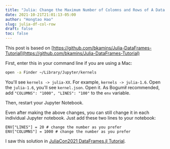 ```yaml
---
title: "Julia: Change the Maximum Number of Colomns and Rows of A Data Frame Shown in Jupyter Notebooks"
date: 2021-10-21T21:01:13-05:00
author: "Hongtao Hao"
slug: julia-df-col-row
draft: false
toc: false
---
```

This post is based on [https://github.com/bkamins/Julia-DataFrames-Tutorial](https://github.com/bkamins/Julia-DataFrames-Tutorial)

First, enter this in your command line if you are using a Mac:

```bash
open -a Finder ~/Library/Jupyter/kernels
```

You'll see `kernels -> julia-XX`. For example, `kernels -> julia-1.6`. Open the `julia-1.6`, you'll see `kernel.json`. Open it. As Bogumił recommended, add `"COLUMNS": "1000", "LINES": "100"` to the `env` variable. 

Then, restart your Jupyter Notebook.

Even after making the above changes, you can still change it in each individual Jupyter notebook. Just add these two lines to your notebook:

```
ENV["LINES"] = 20 # change the number as you prefer
ENV["COLUMNS"] = 1000 # change the number as you prefer
```

I saw this solution in [JuliaCon2021 DataFrames.jl Tutorial](https://github.com/bkamins/JuliaCon2021-DataFrames-Tutorial/blob/main/Tutorial.ipynb). 